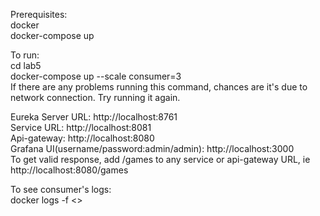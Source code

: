 Prerequisites:  
docker  
docker-compose up   

To run:  
cd lab5   
docker-compose up --scale consumer=3   
If there are any problems running this command, chances are it's due to network connection. Try running it again.  
   
Eureka Server URL: http://localhost:8761  
Service URL: http://localhost:8081  
Api-gateway: http://localhost:8080  
Grafana UI(username/password:admin/admin): http://localhost:3000  
To get valid response, add /games to any service or api-gateway URL, ie http://localhost:8080/games  

To see consumer's logs:   
docker logs -f <<docker container id>>  
